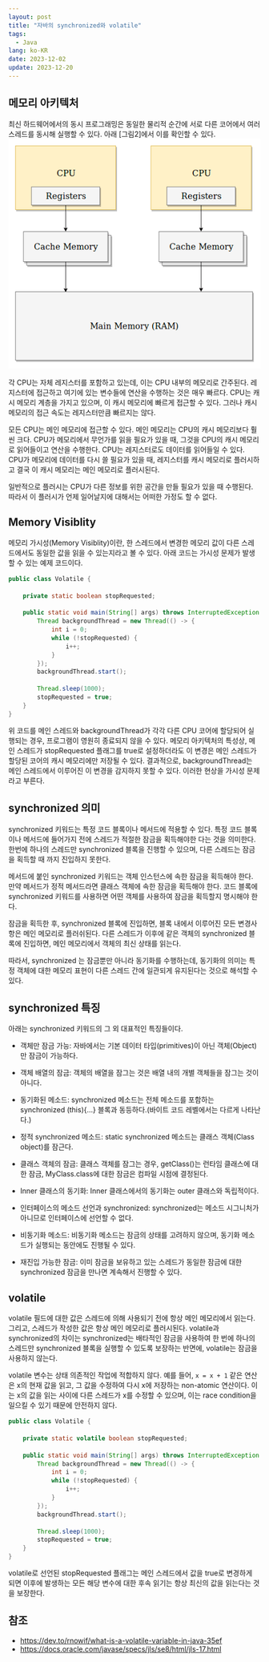 ```yaml
---
layout: post
title: "자바의 synchronized와 volatile"
tags:
  - Java
lang: ko-KR
date: 2023-12-02
update: 2023-12-20
---
```




## 메모리 아키텍처
최신 하드웨어에서의 동시 프로그래밍은 동일한 물리적 순간에 서로 다른 코어에서 여러 스레드를 동시해 실행할 수 있다.
아래 [그림2]에서 이를 확인할 수 있다.
![[그림2] 메모리 아키텍처](./img_1.png)

각 CPU는 자체 레지스터를 포함하고 있는데, 이는 CPU 내부의 메모리로 간주된다. 레지스터에 접근하고 여기에 있는 변수들에 연산을 수행하는 것은 매우 빠르다.
CPU는 캐시 메모리 계층을 가지고 있으며, 이 캐시 메모리에 빠르게 접근할 수 있다. 그러나 캐시 메모리의 접근 속도는 레지스터만큼 빠르지는 않다.

모든 CPU는 메인 메모리에 접근할 수 있다. 메인 메모리는 CPU의 캐시 메모리보다 훨씬 크다.
CPU가 메모리에서 무언가를 읽을 필요가 있을 때, 그것을 CPU의 캐시 메모리로 읽어들이고 연산을 수행한다.
CPU는 레지스터로도 데이터를 읽어들일 수 있다. CPU가 메모리에 데이터를 다시 쓸 필요가 있을 때, 레지스터를 캐시 메모리로 플러시하고 결국 이 캐시 메모리는 메인 메모리로 플러시된다.

일반적으로 플러시는 CPU가 다른 정보를 위한 공간을 만들 필요가 있을 때 수행된다. 따라서 이 플러시가 언제 일어날지에 대해서는 어떠한 가정도 할 수 없다.

## Memory Visiblity 
메모리 가시성(Memory Visiblity)이란, 한 스레드에서 변경한 메모리 값이 다른 스레드에서도 동일한 값을 읽을 수 있는지라고 볼 수 있다.
아래 코드는 가시성 문제가 발생할 수 있는 예제 코드이다.
```JAVA
public class Volatile {

    private static boolean stopRequested;

    public static void main(String[] args) throws InterruptedException {
        Thread backgroundThread = new Thread(() -> {
            int i = 0;
            while (!stopRequested) {
                i++;
            }
        });
        backgroundThread.start();

        Thread.sleep(1000);
        stopRequested = true;
    }
}
```

위 코드를 메인 스레드와 backgroundThread가 각각 다른 CPU 코어에 할당되어 실행되는 경우, 프로그램이 영원히 종료되지 않을 수 있다. 메모리 아키텍처의 특성상, 메인 스레드가 stopRequested 플래그를 true로 설정하더라도 이 변경은 메인 스레드가 할당된 코어의 캐시 메모리에만 저장될 수 있다. 결과적으로, backgroundThread는 메인 스레드에서 이루어진 이 변경을 감지하지 못할 수 있다. 이러한 현상을 가시성 문제라고 부른다.


## synchronized 의미

synchronized 키워드는 특정 코드 블록이나 메서드에 적용할 수 있다. 특정 코드 블록이나 메서드에 들어가지 전에 스레드가 적절한 잠금을 획득해야한 다는 것을 의미한다. 한번에 하나의 스레드만 synchronized 블록을 진행할 수 있으며, 다른 스레드는 잠금을 획득할 때 까지 진입하지 못한다.

메서드에 붙인 synchronized 키워드는 객체 인스턴스에 속한 잠금을 획득해야 한다. 만약 메서드가 정적 메서드라면 클래스 객체에 속한 잠금을 획득해야 한다. 코드 블록에 synchronized 키워드를 사용하면 어떤 객체를 사용하여 잠금을 획득할지 명시해야 한다.

잠금을 획득한 후, synchronized 블록에 진입하면, 블록 내에서 이루어진 모든 변경사항은 메인 메모리로 플러쉬된다.
다른 스레드가 이후에 같은 객체의 synchronized 블록에 진입하면, 메인 메모리에서 객체의 최신 상태를 읽는다.

따라서, synchronized 는 잠금뿐만 아니라 동기화를 수행하는데, 동기화의 의미는 특정 객체에 대한 메모리 표현이 다른 스레드 간에 일관되게 유지된다는 것으로 해석할 수 있다.


## synchronized 특징
아래는 synchronized 키워드의 그 외 대표적인 특징들이다.
- 객체만 잠금 가능: 자바에서는 기본 데이터 타입(primitives)이 아닌 객체(Object)만 잠금이 가능하다.

- 객체 배열의 잠금: 객체의 배열을 잠그는 것은 배열 내의 개별 객체들을 잠그는 것이 아니다.

- 동기화된 메소드: synchronized 메소드는 전체 메소드를 포함하는 synchronized (this){...} 블록과 동등하다.(바이트 코드 레벨에서는 다르게 나타난다.)

- 정적 synchronized 메소드: static synchronized 메소드는 클래스 객체(Class object)를 잠근다.

- 클래스 객체의 잠금: 클래스 객체를 잠그는 경우, getClass()는 런타임 클래스에 대한 잠금, MyClass.class에 대한 잠금은 컴파일 시점에 결정된다.

- Inner 클래스의 동기화: Inner 클래스에서의 동기화는 outer 클래스와 독립적이다.

- 인터페이스의 메소드 선언과 synchronized: synchronized는 메소드 시그니처가 아니므로 인터페이스에 선언할 수 없다.

- 비동기화 메소드: 비동기화 메소드는 잠금의 상태를 고려하지 않으며, 동기화 메소드가 실행되는 동안에도 진행될 수 있다.

- 재진입 가능한 잠금: 이미 잠금을 보유하고 있는 스레드가 동일한 잠금에 대한 synchronized 잠금을 만나면 계속해서 진행할 수 있다.


## volatile
volatile 필드에 대한 값은 스레드에 의해 사용되기 전에 항상 메인 메모리에서 읽는다. 그리고, 스레드가 작성한 값은 항상 메인 메모리로 플러시된다.
volatile과 synchronized의 차이는 synchronized는 배타적인 잠금을 사용하여 한 번에 하나의 스레드만 synchronized 블록을 실행할 수 있도록 보장하는 반면에, volatile는 잠금을 사용하지 않는다.

volatile 변수는 상태 의존적인 작업에 적합하지 않다. 예를 들어, `x = x + 1` 같은 연산은 x의 현재 값을 읽고, 그 값을 수정하여 다시 x에 저장하는 non-atomic 연산이다.
이는 x의 값을 읽는 사이에 다른 스레드가 x를 수정할 수 있으며, 이는 race condition을 일으킬 수 있기 때문에 안전하지 않다.

```JAVA
public class Volatile {

    private static volatile boolean stopRequested;

    public static void main(String[] args) throws InterruptedException {
        Thread backgroundThread = new Thread(() -> {
            int i = 0;
            while (!stopRequested) {
                i++;
            }
        });
        backgroundThread.start();

        Thread.sleep(1000);
        stopRequested = true;
    }
}
```
volatile로 선언된 stopRequested 플래그는 메인 스레드에서 값을 true로 변경하게 되면 이후에 발생하는 모든 해당 변수에 대한 후속 읽기는 항상 최신의 값을 읽는다는 것을 보장한다. 

## 참조
- https://dev.to/rnowif/what-is-a-volatile-variable-in-java-35ef
- https://docs.oracle.com/javase/specs/jls/se8/html/jls-17.html
